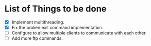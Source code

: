 # List of Things to be done
- [x] Implement multithreading.
- [x] Fix the broken exit command implementation.
- [ ] Configure to allow multiple clients to communicate with each other.
- [ ] Add more ftp commands.
